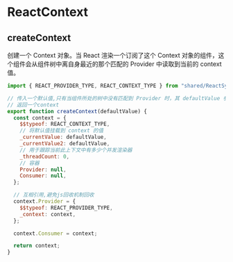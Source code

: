 # ReactContext

## createContext

创建一个 Context 对象。当 React 渲染一个订阅了这个 Context 对象的组件，这个组件会从组件树中离自身最近的那个匹配的 Provider 中读取到当前的 context 值。

```js
import { REACT_PROVIDER_TYPE, REACT_CONTEXT_TYPE } from "shared/ReactSymbols";

// 传入一个默认值,只有当组件所处的树中没有匹配到 Provider 时，其 defaultValue 参数才会生效。
// 返回一个context
export function createContext(defaultValue) {
  const context = {
    $$typeof: REACT_CONTEXT_TYPE,
    // 将默认值挂载到 context 的值
    _currentValue: defaultValue,
    _currentValue2: defaultValue,
    // 用于跟踪当前此上下文中有多少个并发渲染器
    _threadCount: 0,
    // 容器
    Provider: null,
    Consumer: null,
  };

  // 互相引用,避免js回收机制回收
  context.Provider = {
    $$typeof: REACT_PROVIDER_TYPE,
    _context: context,
  };

  context.Consumer = context;

  return context;
}
```
